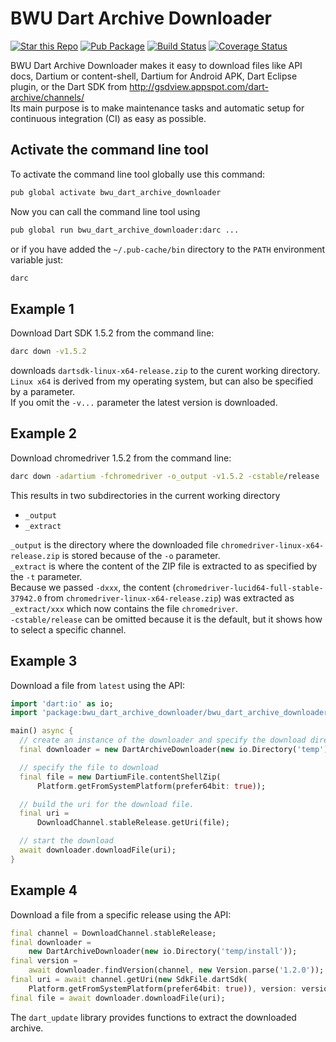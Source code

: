 BWU Dart Archive Downloader
======

[![Star this Repo](https://img.shields.io/github/stars/bwu-dart/bwu_dart_archive_downloader.svg?style=flat)](https://github.com/bwu-dart/bwu_dart_archive_downloader)
[![Pub Package](https://img.shields.io/pub/v/bwu_dart_archive_downloader.svg?style=flat)](https://pub.dartlang.org/packages/bwu_dart_archive_downloader)
[![Build Status](https://travis-ci.org/bwu-dart/bwu_dart_archive_downloader.svg?branch=travis)](https://travis-ci.org/bwu-dart/bwu_dart_archive_downloader)
[![Coverage Status](https://coveralls.io/repos/bwu-dart/bwu_dart_archive_downloader/badge.svg)](https://coveralls.io/r/bwu-dart/bwu_dart_archive_downloader)

BWU Dart Archive Downloader makes it easy to download files like API docs,
Dartium or content-shell, Dartium for Android APK, Dart Eclipse plugin, or the 
Dart SDK from http://gsdview.appspot.com/dart-archive/channels/  
Its main purpose is to make maintenance tasks and automatic setup for continuous
integration (CI) as easy as possible.

## Activate the command line tool
To activate the command line tool globally use this command:
 
```sh
pub global activate bwu_dart_archive_downloader
```
Now you can call the command line tool using 

```sh
pub global run bwu_dart_archive_downloader:darc ...
```

or if you have added the `~/.pub-cache/bin` directory to the `PATH` environment
variable just:
               
```sh
darc
```

## Example 1 
Download Dart SDK 1.5.2 from the command line:

```sh
darc down -v1.5.2
```
downloads `dartsdk-linux-x64-release.zip` to the curent working directory.
`Linux x64` is derived from my operating system, but can also be specified by 
a parameter.  
If you omit the `-v...` parameter the latest version is downloaded.


## Example 2 
Download chromedriver 1.5.2 from the command line:

```sh
darc down -adartium -fchromedriver -o_output -v1.5.2 -cstable/release  -e -dxxx -t_extract
```

This results in two subdirectories in the current working directory
- `_output`
- `_extract`    

`_output` is the directory where the downloaded file 
`chromedriver-linux-x64-release.zip` is stored because of the `-o` parameter.      
`_extract` is where the content of the ZIP file is extracted to as specified by 
the `-t` parameter.   
Because we passed `-dxxx`, the content (`chromedriver-lucid64-full-stable-37942.0`
from `chromedriver-linux-x64-release.zip`) was extracted as `_extract/xxx` which 
now contains the file `chromedriver`.    
`-cstable/release` can be omitted because it is the default, but it shows how to
select a specific channel.


## Example 3
Download a file from `latest` using the API:

```Dart
import 'dart:io' as io;
import 'package:bwu_dart_archive_downloader/bwu_dart_archive_downloader.dart';

main() async {
  // create an instance of the downloader and specify the download directory.
  final downloader = new DartArchiveDownloader(new io.Directory('temp'));

  // specify the file to download
  final file = new DartiumFile.contentShellZip(
      Platform.getFromSystemPlatform(prefer64bit: true));

  // build the uri for the download file.
  final uri =
      DownloadChannel.stableRelease.getUri(file);

  // start the download
  await downloader.downloadFile(uri);
}

```

## Example 4
Download a file from a specific release using the API:

```Dart
final channel = DownloadChannel.stableRelease;
final downloader =
    new DartArchiveDownloader(new io.Directory('temp/install'));
final version =
    await downloader.findVersion(channel, new Version.parse('1.2.0'));
final uri = await channel.getUri(new SdkFile.dartSdk(
    Platform.getFromSystemPlatform(prefer64bit: true)), version: version);
final file = await downloader.downloadFile(uri);
```      

The `dart_update` library provides functions to extract the downloaded archive.
